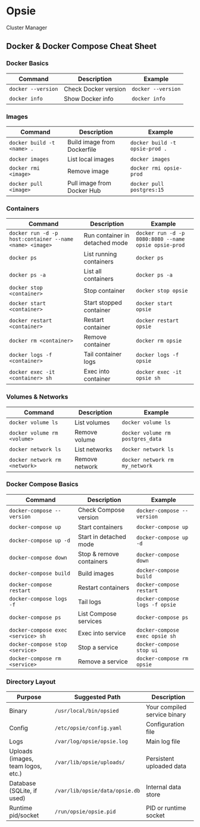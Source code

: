 # Opsie
Cluster Manager


## Docker & Docker Compose Cheat Sheet

### Docker Basics
| Command            | Description          | Example            |
| ------------------ | -------------------- | ------------------ |
| `docker --version` | Check Docker version | `docker --version` |
| `docker info`      | Show Docker info     | `docker info`      |


### Images
| Command                    | Description                 | Example                        |
| -------------------------- | --------------------------- | ------------------------------ |
| `docker build -t <name> .` | Build image from Dockerfile | `docker build -t opsie-prod .` |
| `docker images`            | List local images           | `docker images`                |
| `docker rmi <image>`       | Remove image                | `docker rmi opsie-prod`        |
| `docker pull <image>`      | Pull image from Docker Hub  | `docker pull postgres:15`      |


### Containers
| Command                                                 | Description                    | Example                                              |
| ------------------------------------------------------- | ------------------------------ | ---------------------------------------------------- |
| `docker run -d -p host:container --name <name> <image>` | Run container in detached mode | `docker run -d -p 8080:8080 --name opsie opsie-prod` |
| `docker ps`                                             | List running containers        | `docker ps`                                          |
| `docker ps -a`                                          | List all containers            | `docker ps -a`                                       |
| `docker stop <container>`                               | Stop container                 | `docker stop opsie`                                  |
| `docker start <container>`                              | Start stopped container        | `docker start opsie`                                 |
| `docker restart <container>`                            | Restart container              | `docker restart opsie`                               |
| `docker rm <container>`                                 | Remove container               | `docker rm opsie`                                    |
| `docker logs -f <container>`                            | Tail container logs            | `docker logs -f opsie`                               |
| `docker exec -it <container> sh`                        | Exec into container            | `docker exec -it opsie sh`                           |





### Volumes & Networks
| Command                       | Description    | Example                          |
| ----------------------------- | -------------- | -------------------------------- |
| `docker volume ls`            | List volumes   | `docker volume ls`               |
| `docker volume rm <volume>`   | Remove volume  | `docker volume rm postgres_data` |
| `docker network ls`           | List networks  | `docker network ls`              |
| `docker network rm <network>` | Remove network | `docker network rm my_network`   |


### Docker Compose Basics
| Command                            | Description              | Example                        |
| ---------------------------------- | ------------------------ | ------------------------------ |
| `docker-compose --version`         | Check Compose version    | `docker-compose --version`     |
| `docker-compose up`                | Start containers         | `docker-compose up`            |
| `docker-compose up -d`             | Start in detached mode   | `docker-compose up -d`         |
| `docker-compose down`              | Stop & remove containers | `docker-compose down`          |
| `docker-compose build`             | Build images             | `docker-compose build`         |
| `docker-compose restart`           | Restart containers       | `docker-compose restart`       |
| `docker-compose logs -f`           | Tail logs                | `docker-compose logs -f opsie` |
| `docker-compose ps`                | List Compose services    | `docker-compose ps`            |
| `docker-compose exec <service> sh` | Exec into service        | `docker-compose exec opsie sh` |
| `docker-compose stop <service>`    | Stop a service           | `docker-compose stop ui`       |
| `docker-compose rm <service>`      | Remove a service         | `docker-compose rm opsie`      |


### Directory Layout
| Purpose                            | Suggested Path                 | Description                  |
| ---------------------------------- | ------------------------------ | ---------------------------- |
| Binary                             | `/usr/local/bin/opsied`        | Your compiled service binary |
| Config                             | `/etc/opsie/config.yaml`       | Configuration file           |
| Logs                               | `/var/log/opsie/opsie.log`     | Main log file                |
| Uploads (images, team logos, etc.) | `/var/lib/opsie/uploads/`      | Persistent uploaded data     |
| Database (SQLite, if used)         | `/var/lib/opsie/data/opsie.db` | Internal data store          |
| Runtime pid/socket                 | `/run/opsie/opsie.pid`         | PID or runtime socket        |
